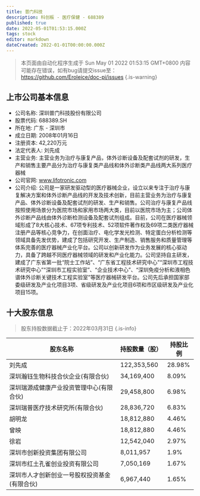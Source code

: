 ```yaml
---
title: 普门科技
description: 科创板 - 医疗保健 - 688389
published: true
date: 2022-05-01T01:53:15.000Z
tags: stock
editor: markdown
dateCreated: 2022-01-01T00:00:00.000Z
---
```


> 本页面由自动化程序生成于 Sun May 01 2022 01:53:15 GMT+0800
> 内容可能存在错误，如有bug请提交issue至：https://github.com/Eroleice/doc-pi/issues
{.is-warning}

## 上市公司基本信息
- 公司名称: 深圳普门科技股份有限公司
- 股票代码: 688389.SH
- 所在地: 广东 - 深圳市
- 成立日期: 2008年01月16日
- 注册资本: 42,220万元
- 法定代表人: 刘先成
- 主营业务: 主营业务为治疗与康复产品，体外诊断设备及配套试剂的研发，生产和销售主要产品分为治疗与康复类产品线和体外诊断类产品线两大系列医疗器械
- 公司官网: www.lifotronic.com
- 公司介绍: 公司是一家研发驱动型的医疗器械企业，设立以来专注于治疗与康复解决方案和体外诊断产品线的开发及技术创新，目前主营业务为治疗与康复产品、体外诊断设备及配套试剂的研发、生产和销售。公司治疗与康复产品线按照使用场景分为医院市场和家用市场两大类，目前以医院市场为主；公司体外诊断产品线由体外诊断检测设备及配套试剂组成。目前，公司在医疗器械领域形成了8大核心技术、67项专利技术、52项软件著作权及69项二类医疗器械注册产品等核心竞争力，在创面治疗、电化学发光检测、特定蛋白分析检测等领域具备先发优势，建成了包括研究开发、生产制造、销售服务和质量管理等体系完善的医疗器械产业化平台。公司以创新研发作为业务发展的核心驱动力，具备了跨越不同医疗器械领域的研发和产业化能力。公司坚持自主研发，建成了广东省第一批“院士工作站”、“广东省工程技术研究中心”“深圳市工程技术研究中心”“深圳市工程实验室”、“企业技术中心”、“深圳免疫分析和液相色谱体外诊断关键技术工程实验室”等医疗器械研发平台。公司先后承担国家部委级研发及产业化项目3项、省级研发及产业化项目6项和市区级研发及产业化项目15项。


## 十大股东信息
> 股东持股数据截止于：2022年03月31日
{.is-info}

| 股东名称 | 持股数量（股） | 持股比例 |
| --- | --- | --- |
| 刘先成 | 122,353,560 | 28.98% |
| 深圳瀚钰生物科技合伙企业(有限合伙) | 34,169,400 | 8.09% |
| 深圳瑞源成健康产业投资管理中心(有限合伙) | 29,458,800 | 6.98% |
| 深圳瑞普医疗技术研究所(有限合伙) | 28,836,720 | 6.83% |
| 胡明龙 | 18,812,880 | 4.46% |
| 曾映 | 18,812,880 | 4.46% |
| 徐岩 | 12,542,040 | 2.97% |
| 深圳市创新投资集团有限公司 | 8,011,957 | 1.9% |
| 深圳市红土孔雀创业投资有限公司 | 7,050,169 | 1.67% |
| 深圳市人才创新创业一号股权投资基金(有限合伙) | 6,967,440 | 1.65% |




